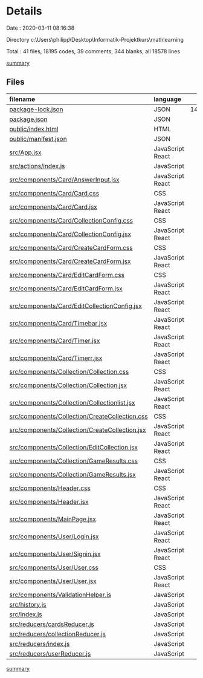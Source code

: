 # Details

Date : 2020-03-11 08:16:38

Directory c:\Users\philipp\Desktop\Informatik-Projektkurs\mathlearning

Total : 41 files,  18195 codes, 39 comments, 344 blanks, all 18578 lines

[summary](results.md)

## Files
| filename | language | code | comment | blank | total |
| :--- | :--- | ---: | ---: | ---: | ---: |
| [package-lock.json](/package-lock.json) | JSON | 14,933 | 0 | 1 | 14,934 |
| [package.json](/package.json) | JSON | 46 | 0 | 1 | 47 |
| [public/index.html](/public/index.html) | HTML | 21 | 23 | 1 | 45 |
| [public/manifest.json](/public/manifest.json) | JSON | 25 | 0 | 1 | 26 |
| [src/App.jsx](/src/App.jsx) | JavaScript React | 29 | 1 | 4 | 34 |
| [src/actions/index.js](/src/actions/index.js) | JavaScript | 183 | 0 | 27 | 210 |
| [src/components/Card/AnswerInput.jsx](/src/components/Card/AnswerInput.jsx) | JavaScript React | 28 | 0 | 3 | 31 |
| [src/components/Card/Card.css](/src/components/Card/Card.css) | CSS | 7 | 0 | 0 | 7 |
| [src/components/Card/Card.jsx](/src/components/Card/Card.jsx) | JavaScript React | 211 | 1 | 21 | 233 |
| [src/components/Card/CollectionConfig.css](/src/components/Card/CollectionConfig.css) | CSS | 9 | 0 | 1 | 10 |
| [src/components/Card/CollectionConfig.jsx](/src/components/Card/CollectionConfig.jsx) | JavaScript React | 70 | 0 | 4 | 74 |
| [src/components/Card/CreateCardForm.css](/src/components/Card/CreateCardForm.css) | CSS | 33 | 0 | 6 | 39 |
| [src/components/Card/CreateCardForm.jsx](/src/components/Card/CreateCardForm.jsx) | JavaScript React | 343 | 2 | 36 | 381 |
| [src/components/Card/EditCardForm.css](/src/components/Card/EditCardForm.css) | CSS | 33 | 0 | 6 | 39 |
| [src/components/Card/EditCardForm.jsx](/src/components/Card/EditCardForm.jsx) | JavaScript React | 359 | 2 | 37 | 398 |
| [src/components/Card/EditCollectionConfig.jsx](/src/components/Card/EditCollectionConfig.jsx) | JavaScript React | 68 | 0 | 4 | 72 |
| [src/components/Card/Timebar.jsx](/src/components/Card/Timebar.jsx) | JavaScript React | 43 | 1 | 5 | 49 |
| [src/components/Card/Timer.jsx](/src/components/Card/Timer.jsx) | JavaScript React | 30 | 3 | 9 | 42 |
| [src/components/Card/Timerr.jsx](/src/components/Card/Timerr.jsx) | JavaScript React | 38 | 1 | 6 | 45 |
| [src/components/Collection/Collection.css](/src/components/Collection/Collection.css) | CSS | 3 | 0 | 0 | 3 |
| [src/components/Collection/Collection.jsx](/src/components/Collection/Collection.jsx) | JavaScript React | 159 | 1 | 16 | 176 |
| [src/components/Collection/Collectionlist.jsx](/src/components/Collection/Collectionlist.jsx) | JavaScript React | 97 | 0 | 13 | 110 |
| [src/components/Collection/CreateCollection.css](/src/components/Collection/CreateCollection.css) | CSS | 6 | 0 | 0 | 6 |
| [src/components/Collection/CreateCollection.jsx](/src/components/Collection/CreateCollection.jsx) | JavaScript React | 151 | 0 | 14 | 165 |
| [src/components/Collection/EditCollection.jsx](/src/components/Collection/EditCollection.jsx) | JavaScript React | 199 | 3 | 25 | 227 |
| [src/components/Collection/GameResults.css](/src/components/Collection/GameResults.css) | CSS | 10 | 0 | 0 | 10 |
| [src/components/Collection/GameResults.jsx](/src/components/Collection/GameResults.jsx) | JavaScript React | 159 | 0 | 15 | 174 |
| [src/components/Header.css](/src/components/Header.css) | CSS | 0 | 0 | 1 | 1 |
| [src/components/Header.jsx](/src/components/Header.jsx) | JavaScript React | 49 | 0 | 7 | 56 |
| [src/components/MainPage.jsx](/src/components/MainPage.jsx) | JavaScript React | 23 | 0 | 2 | 25 |
| [src/components/User/Login.jsx](/src/components/User/Login.jsx) | JavaScript React | 83 | 0 | 8 | 91 |
| [src/components/User/Signin.jsx](/src/components/User/Signin.jsx) | JavaScript React | 109 | 1 | 8 | 118 |
| [src/components/User/User.css](/src/components/User/User.css) | CSS | 9 | 0 | 2 | 11 |
| [src/components/User/User.jsx](/src/components/User/User.jsx) | JavaScript React | 152 | 0 | 13 | 165 |
| [src/components/ValidationHelper.js](/src/components/ValidationHelper.js) | JavaScript | 38 | 0 | 4 | 42 |
| [src/history.js](/src/history.js) | JavaScript | 2 | 0 | 2 | 4 |
| [src/index.js](/src/index.js) | JavaScript | 14 | 0 | 3 | 17 |
| [src/reducers/cardsReducer.js](/src/reducers/cardsReducer.js) | JavaScript | 87 | 0 | 12 | 99 |
| [src/reducers/collectionReducer.js](/src/reducers/collectionReducer.js) | JavaScript | 207 | 0 | 11 | 218 |
| [src/reducers/index.js](/src/reducers/index.js) | JavaScript | 8 | 0 | 3 | 11 |
| [src/reducers/userReducer.js](/src/reducers/userReducer.js) | JavaScript | 121 | 0 | 12 | 133 |

[summary](results.md)